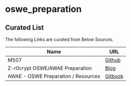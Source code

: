 # oswe_preparation





## Curated List

The following Links are curated from Below Sources.

| Name | URL |
| ------ | ------ |
| M507  | [Github](https://github.com/M507/AWAE-Preparation/) |
| Z-r0crypt OSWE/AWAE Preparation | [Blog](https://z-r0crypt.github.io/blog/2020/01/22/oswe/awae-preparation/) |
| AWAE - OSWE Preparation / Resources | [Gitbook](https://jorgectf.gitbook.io/awae-oswe-preparation-resources/) |
